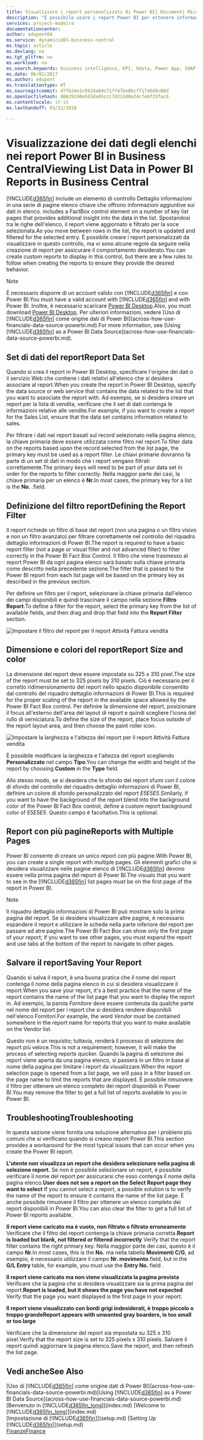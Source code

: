 ```yaml
---
title: Visualizzare i report personalizzati di Power BI| Documenti Microsoft
description: "È possibile usare i report Power BI per ottenere informazioni aggiuntive sui dati negli elenchi di Financials."
services: project-madeira
documentationcenter: 
author: edupont04
ms.service: dynamics365-business-central
ms.topic: article
ms.devlang: na
ms.tgt_pltfrm: na
ms.workload: na
ms.search.keywords: business intelligence, KPI, Odata, Power App, SOAP, analysis
ms.date: 06/02/2017
ms.author: edupont
ms.translationtype: HT
ms.sourcegitcommit: d7fb34e1c9428a64c71ff47be8bcff174649c00d
ms.openlocfilehash: 00629240e565da65ccc7d213d0e24cfebf33fac6
ms.contentlocale: it-it
ms.lasthandoff: 03/22/2018

---
```

# <a name="viewing-list-data-in-power-bi-reports-in-business-central"></a><span data-ttu-id="a4e30-103">Visualizzazione dei dati degli elenchi nei report Power BI in Business Central</span><span class="sxs-lookup"><span data-stu-id="a4e30-103">Viewing List Data in Power BI Reports in Business Central</span></span> 
[!INCLUDE[d365fin](includes/d365fin_md.md)]<span data-ttu-id="a4e30-104"> include un elemento di controllo Dettaglio informazioni in una serie di pagine elenco chiave che offrono informazioni aggiuntive sui dati in elenco.</span><span class="sxs-lookup"><span data-stu-id="a4e30-104"> includes a FactBox control element on a number of key list pages that provides additional insight into the data in the list.</span></span> <span data-ttu-id="a4e30-105">Spostandosi tra le righe dell'elenco, il report viene aggiornato e filtrato per la voce selezionata.</span><span class="sxs-lookup"><span data-stu-id="a4e30-105">As you move between rows in the list, the report is updated and filtered for the selected entry.</span></span> <span data-ttu-id="a4e30-106">È possibile creare i report personalizzati da visualizzare in questo controllo, ma vi sono alcune regole da seguire nella creazione di report per assicurare il comportamento desiderato.</span><span class="sxs-lookup"><span data-stu-id="a4e30-106">You can create custom reports to display in this control, but there are a few rules to follow when creating the reports to ensure they provide the desired behavior.</span></span>  

> [!NOTE]  
>   <span data-ttu-id="a4e30-107">È necessario disporre di un account valido con [!INCLUDE[d365fin](includes/d365fin_md.md)] e con Power BI.</span><span class="sxs-lookup"><span data-stu-id="a4e30-107">You must have a valid account with [!INCLUDE[d365fin](includes/d365fin_md.md)] and with Power BI.</span></span> <span data-ttu-id="a4e30-108">Inoltre, è necessario scaricare [Power BI Desktop](https://powerbi.microsoft.com/en-us/desktop/).</span><span class="sxs-lookup"><span data-stu-id="a4e30-108">Also, you must download [Power BI Desktop](https://powerbi.microsoft.com/en-us/desktop/).</span></span> <span data-ttu-id="a4e30-109">Per ulteriori informazioni, vedere [Uso di [!INCLUDE[d365fin](includes/d365fin_md.md)] come origine dati di Power BI](across-how-use-financials-data-source-powerbi.md).</span><span class="sxs-lookup"><span data-stu-id="a4e30-109">For more information, see [Using [!INCLUDE[d365fin](includes/d365fin_md.md)] as a Power BI Data Source](across-how-use-financials-data-source-powerbi.md).</span></span>  

## <a name="report-data-set"></a><span data-ttu-id="a4e30-110">Set di dati del report</span><span class="sxs-lookup"><span data-stu-id="a4e30-110">Report Data Set</span></span>
<span data-ttu-id="a4e30-111">Quando si crea il report in Power BI Desktop, specificare l'origine dei dati o il servizio Web che contiene i dati relativi all'elenco che si desidera associare al report.</span><span class="sxs-lookup"><span data-stu-id="a4e30-111">When you create the report in Power BI Desktop, specify the data source or web service that contains the data related to the list that you want to associate the report with.</span></span> <span data-ttu-id="a4e30-112">Ad esempio, se si desidera creare un report per la lista di vendita, verificare che il set di dati contenga le informazioni relative alle vendite.</span><span class="sxs-lookup"><span data-stu-id="a4e30-112">For example, if you want to create a report for the Sales List, ensure that the data set contains information related to sales.</span></span>  

<span data-ttu-id="a4e30-113">Per filtrare i dati nei report basati sul record selezionato nella pagina elenco, la chiave primaria deve essere utilizzata come filtro nel report.</span><span class="sxs-lookup"><span data-stu-id="a4e30-113">To filter data on the reports based upon the record selected from the list page, the primary key must be used as a report filter.</span></span> <span data-ttu-id="a4e30-114">Le chiavi primarie dovranno fa parte di un set di dati in modo che i report vengano filtrati correttamente.</span><span class="sxs-lookup"><span data-stu-id="a4e30-114">The primary keys will need to be part of your data set in order for the reports to filter correctly.</span></span> <span data-ttu-id="a4e30-115">Nella maggior parte dei casi, la chiave primaria per un elenco è **Nr.**</span><span class="sxs-lookup"><span data-stu-id="a4e30-115">In most cases, the primary key for a list is the **No.**</span></span> <span data-ttu-id="a4e30-116">.</span><span class="sxs-lookup"><span data-stu-id="a4e30-116">field.</span></span>  

## <a name="defining-the-report-filter"></a><span data-ttu-id="a4e30-117">Definizione del filtro report</span><span class="sxs-lookup"><span data-stu-id="a4e30-117">Defining the Report Filter</span></span>
<span data-ttu-id="a4e30-118">Il report richiede un filtro di base del report (non una pagina o un filtro visivo e non un filtro avanzato) per filtrare correttamente nel controllo del riquadro dettaglio informazioni di Power BI.</span><span class="sxs-lookup"><span data-stu-id="a4e30-118">The report is required to have a basic report filter (not a page or visual filter and not advanced filter) to filter correctly in the Power BI Fact Box Control.</span></span> <span data-ttu-id="a4e30-119">Il filtro che viene trasmesso al report Power BI da ogni pagina elenco sarà basato sulla chiave primaria come descritto nella precedente sezione.</span><span class="sxs-lookup"><span data-stu-id="a4e30-119">The filter that is passed to the Power BI report from each list page will be based on the primary key as described in the previous section.</span></span>  

<span data-ttu-id="a4e30-120">Per definire un filtro per il report, selezionare la chiave primaria dall'elenco dei campi disponibili e quindi trascinare il campo nella sezione **Filtro Report**.</span><span class="sxs-lookup"><span data-stu-id="a4e30-120">To define a filter for the report, select the primary key from the list of available fields, and then drag and drop that field into the **Report Filter** section.</span></span>  

![Impostare il filtro del report per il report Attività Fattura vendita](./media/across-how-use-powerbi-reports-factbox/financials-powerbi-report-filter.png)

## <a name="report-size-and-color"></a><span data-ttu-id="a4e30-122">Dimensione e colori del report</span><span class="sxs-lookup"><span data-stu-id="a4e30-122">Report Size and color</span></span>
<span data-ttu-id="a4e30-123">La dimensione del report deve essere impostata su 325 x 310 pixel.</span><span class="sxs-lookup"><span data-stu-id="a4e30-123">The size of the report must be set to 325 pixels by 310 pixels.</span></span> <span data-ttu-id="a4e30-124">Ciò è necessario per il corretto ridimensionamento del report nello spazio disponibile consentito dal controllo del riquadro dettaglio informazioni di Power BI.</span><span class="sxs-lookup"><span data-stu-id="a4e30-124">This is required for the proper scaling of the report in the available space allowed by the Power BI Fact Box control.</span></span> <span data-ttu-id="a4e30-125">Per definire la dimensione del report, posizionare il focus all'esterno dell'area del layout di report e quindi scegliere l'icona del rullo di verniciatura.</span><span class="sxs-lookup"><span data-stu-id="a4e30-125">To define the size of the report, place focus outside of the report layout area, and then choose the paint roller icon.</span></span>

![Impostare la larghezza e l'altezza del report per il report Attività Fattura vendita](./media/across-how-use-powerbi-reports-factbox/financials-powerbi-report-sizing.png)

<span data-ttu-id="a4e30-127">È possibile modificare la larghezza e l'altezza del report scegliendo **Personalizzato** nel campo **Tipo**.</span><span class="sxs-lookup"><span data-stu-id="a4e30-127">You can change the width and height of the report by choosing **Custom** in the **Type** field.</span></span>

<span data-ttu-id="a4e30-128">Allo stesso modo, se si desidera che lo sfondo del report sfumi con il colore di sfondo del controllo del riquadro dettaglio informazioni di Power BI, definire un colore di sfondo personalizzato del report *E5E5E5*.</span><span class="sxs-lookup"><span data-stu-id="a4e30-128">Similarly, if you want to have the background of the report blend into the background color of the Power BI Fact Box control, define a custom report background color of *E5E5E5*.</span></span> <span data-ttu-id="a4e30-129">Questo campo è facoltativo.</span><span class="sxs-lookup"><span data-stu-id="a4e30-129">This is optional.</span></span>  

## <a name="reports-with-multiple-pages"></a><span data-ttu-id="a4e30-130">Report con più pagine</span><span class="sxs-lookup"><span data-stu-id="a4e30-130">Reports with Multiple Pages</span></span>
<span data-ttu-id="a4e30-131">Power BI consente di creare un unico report con più pagine.</span><span class="sxs-lookup"><span data-stu-id="a4e30-131">With Power BI, you can create a single report with multiple pages.</span></span> <span data-ttu-id="a4e30-132">Gli elementi grafici che si desidera visualizzare nelle pagine elenco di [!INCLUDE[d365fin](includes/d365fin_md.md)] devono essere nella prima pagina del report di Power BI.</span><span class="sxs-lookup"><span data-stu-id="a4e30-132">The visuals that you want to see in the [!INCLUDE[d365fin](includes/d365fin_md.md)] list pages must be on the first page of the report in Power BI.</span></span>  

> [!NOTE]  
>  <span data-ttu-id="a4e30-133">Il riquadro dettaglio informazioni di Power BI può mostrare solo la prima pagina del report. Se si desidera visualizzare altre pagine, è necessario espandere il report e utilizzare le schede nella parte inferiore del report per passare ad atre pagine.</span><span class="sxs-lookup"><span data-stu-id="a4e30-133">The Power BI Fact Box can show only the first page of your report; if you want to see other pages, you must expand the report and use tabs at the bottom of the report to navigate to other pages.</span></span>  

## <a name="saving-your-report"></a><span data-ttu-id="a4e30-134">Salvare il report</span><span class="sxs-lookup"><span data-stu-id="a4e30-134">Saving Your Report</span></span>

<span data-ttu-id="a4e30-135">Quando si salva il report, è una buona pratica che il nome del report contenga il nome della pagina elenco in cui si desidera visualizzare il report.</span><span class="sxs-lookup"><span data-stu-id="a4e30-135">When you save your report, it's a best practice that the name of the report contains the name of the list page that you want to display the report in.</span></span> <span data-ttu-id="a4e30-136">Ad esempio, la parola *Fornitore* deve essere contenuta da qualche parte nel nome del report per i report che si desidera rendere disponibili nell'elenco Fornitori.</span><span class="sxs-lookup"><span data-stu-id="a4e30-136">For example, the word *Vendor* must be contained somewhere in the report name for reports that you want to make available on the Vendor list.</span></span>  

<span data-ttu-id="a4e30-137">Questo non è un requisito; tuttavia, renderà il processo di selezione dei report più veloce.</span><span class="sxs-lookup"><span data-stu-id="a4e30-137">This is not a requirement; however, it will make the process of selecting reports quicker.</span></span> <span data-ttu-id="a4e30-138">Quando la pagina di selezione dei report viene aperta da una pagina elenco, si passerà in un filtro in base al nome della pagina per limitare i report da visualizzare.</span><span class="sxs-lookup"><span data-stu-id="a4e30-138">When the report selection page is opened from a list page, we will pass in a filter based on the page name to limit the reports that are displayed.</span></span>  <span data-ttu-id="a4e30-139">È possibile rimuovere il filtro per ottenere un elenco completo dei report disponibili in Power BI.</span><span class="sxs-lookup"><span data-stu-id="a4e30-139">You may remove the filter to get a full list of reports available to you in Power BI.</span></span>  

## <a name="troubleshooting"></a><span data-ttu-id="a4e30-140">Troubleshooting</span><span class="sxs-lookup"><span data-stu-id="a4e30-140">Troubleshooting</span></span>
<span data-ttu-id="a4e30-141">In questa sezione viene fornita una soluzione alternativa per i problemi più comuni che si verificano quando si creano report Power BI.</span><span class="sxs-lookup"><span data-stu-id="a4e30-141">This section provides a workaround for the most typical issues that can occur when you create the Power BI report.</span></span>  

<span data-ttu-id="a4e30-142">**L'utente non visualizza un report che desidera selezionare nella pagina di selezione report.** Se non è possibile selezionare un report, è possibile verificare il nome del report per assicurarsi che esso contenga il nome della pagina elenco.</span><span class="sxs-lookup"><span data-stu-id="a4e30-142">**User does not see a report on the Select Report page they want to select** If you cannot select a report, a possible solution is to verify the name of the report to ensure it contains the name of the list page.</span></span> <span data-ttu-id="a4e30-143">È anche possibile rimuovere il filtro per ottenere un elenco completo dei report disponibili in Power BI.</span><span class="sxs-lookup"><span data-stu-id="a4e30-143">You can also clear the filter to get a full list of Power BI reports available.</span></span>  

<span data-ttu-id="a4e30-144">**Il report viene caricato ma è vuoto, non filtrato o filtrato erroneamente** Verificare che il filtro del report contenga la chiave primaria corretta.</span><span class="sxs-lookup"><span data-stu-id="a4e30-144">**Report is loaded but blank, not filtered or filtered incorrectly** Verify that the report filter contains the right primary key.</span></span> <span data-ttu-id="a4e30-145">Nella maggior parte dei casi, questo è il campo **Nr.**</span><span class="sxs-lookup"><span data-stu-id="a4e30-145">In most cases, this is the **No.**</span></span> <span data-ttu-id="a4e30-146">ma nella tabella **Movimenti C/G**, ad esempio, è necessario utilizzare il campo **Nr. movimento**.</span><span class="sxs-lookup"><span data-stu-id="a4e30-146">field, but in the **G/L Entry** table, for example, you must use the **Entry No.** field  .</span></span>

<span data-ttu-id="a4e30-147">**Il report viene caricato ma non viene visualizzata la pagina prevista** Verificare che la pagina che si desidera visualizzare sia la prima pagina del report.</span><span class="sxs-lookup"><span data-stu-id="a4e30-147">**Report is loaded, but it shows the page you have not expected** Verify that the page you want displayed is the first page in your report.</span></span>  

<span data-ttu-id="a4e30-148">**Il report viene visualizzato con bordi grigi indesiderati, è troppo piccolo o troppo grande**</span><span class="sxs-lookup"><span data-stu-id="a4e30-148">**Report appears with unwanted gray boarders, is too small or too large**</span></span>

<span data-ttu-id="a4e30-149">Verificare che la dimensione del report sia impostata su 325 x 310 pixel.</span><span class="sxs-lookup"><span data-stu-id="a4e30-149">Verify that the report size is set to 325 pixels x 310 pixels.</span></span> <span data-ttu-id="a4e30-150">Salvare il report quindi aggiornare la pagina elenco.</span><span class="sxs-lookup"><span data-stu-id="a4e30-150">Save the report, and then refresh the list page.</span></span>  

## <a name="see-also"></a><span data-ttu-id="a4e30-151">Vedi anche</span><span class="sxs-lookup"><span data-stu-id="a4e30-151">See Also</span></span>
<span data-ttu-id="a4e30-152">[Uso di [!INCLUDE[d365fin](includes/d365fin_md.md)] come origine dati di Power BI](across-how-use-financials-data-source-powerbi.md)</span><span class="sxs-lookup"><span data-stu-id="a4e30-152">[Using [!INCLUDE[d365fin](includes/d365fin_md.md)] as a Power BI Data Source](across-how-use-financials-data-source-powerbi.md)</span></span>  
<span data-ttu-id="a4e30-153">[Benvenuto in [!INCLUDE[d365fin_long](includes/d365fin_long_md.md)]](index.md)  </span><span class="sxs-lookup"><span data-stu-id="a4e30-153">[Welcome to [!INCLUDE[d365fin_long](includes/d365fin_long_md.md)]](index.md)  </span></span>  
<span data-ttu-id="a4e30-154">[Impostazione di [!INCLUDE[d365fin](includes/d365fin_md.md)]](setup.md)  </span><span class="sxs-lookup"><span data-stu-id="a4e30-154">[Setting Up [!INCLUDE[d365fin](includes/d365fin_md.md)]](setup.md)  </span></span>  
[<span data-ttu-id="a4e30-155">Finanze</span><span class="sxs-lookup"><span data-stu-id="a4e30-155">Finance</span></span>](finance.md)  

